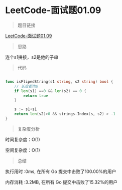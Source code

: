 # LeetCode-面试题01.09

>题目链接

[LeetCode-面试题01.09](https://leetcode-cn.com/problems/string-rotation-lcci/)

> 思路

连个s1拼接，s2是他的子串

>代码

```go

func isFlipedString(s1 string, s2 string) bool {
    // 长度都为0
    if len(s1) ==0 && len(s2) == 0 {
        return true
    }

    s := s1+s1
    return len(s2)>0 && strings.Index(s, s2) > -1
}


```

>复杂度分析

时间复杂度：O(1)

空间复杂度：O(1)

>总结

执行用时 :0ms, 在所有 Go 提交中击败了100.00%的用户

内存消耗 :3.2MB, 在所有 Go 提交中击败了15.32%的用户
